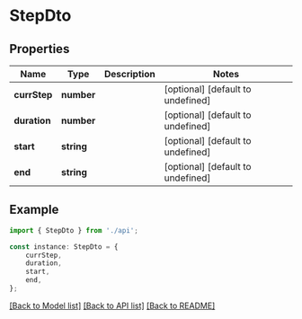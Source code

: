 # StepDto


## Properties

Name | Type | Description | Notes
------------ | ------------- | ------------- | -------------
**currStep** | **number** |  | [optional] [default to undefined]
**duration** | **number** |  | [optional] [default to undefined]
**start** | **string** |  | [optional] [default to undefined]
**end** | **string** |  | [optional] [default to undefined]

## Example

```typescript
import { StepDto } from './api';

const instance: StepDto = {
    currStep,
    duration,
    start,
    end,
};
```

[[Back to Model list]](../README.md#documentation-for-models) [[Back to API list]](../README.md#documentation-for-api-endpoints) [[Back to README]](../README.md)
